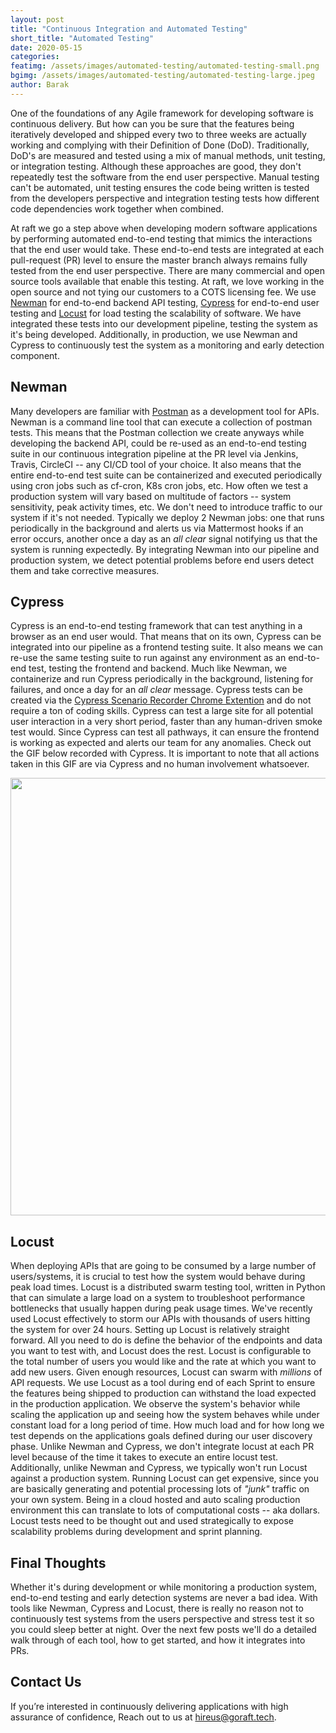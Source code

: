 ```yaml
---
layout: post 
title: "Continuous Integration and Automated Testing"
short_title: "Automated Testing" 
date: 2020-05-15
categories:
featimg: /assets/images/automated-testing/automated-testing-small.png
bgimg: /assets/images/automated-testing/automated-testing-large.jpeg
author: Barak
--- 
```


One of the foundations of any Agile framework for developing software is continuous delivery. But how can you be sure that the features being iteratively developed and shipped every two to three weeks are actually working and complying with their Definition of Done (DoD). Traditionally, DoD's are measured and tested using a mix of manual methods, unit testing, or integration testing. Although these approaches are good, they don't repeatedly test the software from the end user perspective. Manual testing can't be automated, unit testing ensures the code being written is tested from the developers perspective and integration testing tests how different code dependencies work together when combined. 

At raft we go a step above when developing modern software applications by performing automated end-to-end testing that mimics the interactions that the end user would take. These end-to-end tests are integrated at each pull-request (PR) level to ensure the master branch always remains fully tested from the end user perspective. There are many commercial and open source tools available that enable this testing. At raft, we love working in the open source and not tying our customers to a COTS licensing fee. We use [Newman](https://www.npmjs.com/package/newman) for end-to-end backend API testing, [Cypress](https://www.cypress.io/) for end-to-end user testing and [Locust](https://locust.io/) for load testing the scalability of software. We have integrated these tests into our development pipeline, testing the system as it's being developed. Additionally, in production, we use Newman and Cypress to continuously test the system as a monitoring and early detection component. 

## Newman 
Many developers are familiar with [Postman](https://www.postman.com/) as a development tool for APIs. Newman is a command line tool that can execute a collection of postman tests. This means that the Postman collection we create anyways while developing the backend API, could be re-used as an end-to-end testing suite in our continuous integration pipeline at the PR level via Jenkins, Travis, CircleCI -- any CI/CD tool of your choice. It also means that the entire end-to-end test suite can be containerized and executed periodically using cron jobs such as cf-cron, K8s cron jobs, etc. How often we test a production system will vary based on multitude of factors -- system sensitivity, peak activity times, etc. We don't need to introduce traffic to our system if it's not needed. Typically we deploy 2 Newman jobs: one that runs periodically in the background and alerts us via Mattermost hooks if an error occurs, another once a day as an _all clear_ signal notifying us that the system is running expectedly. By integrating Newman into our pipeline and production system, we detect potential problems before end users detect them and take corrective measures. 

## Cypress 
Cypress is an end-to-end testing framework that can test anything in a browser as an end user would. That means that on its own, Cypress can be integrated into our pipeline as a frontend testing suite. It also means we can re-use the same testing suite to run against any environment as an end-to-end test, testing the frontend and backend. Much like Newman, we containerize and run Cypress periodically in the background, listening for failures, and once a day for an _all clear_ message. Cypress tests can be created via the [Cypress Scenario Recorder Chrome Extention](https://chrome.google.com/webstore/detail/cypress-scenario-recorder/fmpgoobcionmfneadjapdabmjfkmfekb?hl=en) and do not require a ton of coding skills. Cypress can test a large site for all potential user interaction in a very short period, faster than any human-driven smoke test would. Since Cypress can test all pathways, it can ensure the frontend is working as expected and alerts our team for any anomalies. Check out the GIF below recorded with Cypress. It is important to note that all actions taken in this GIF are via Cypress and no human involvement whatsoever.

<img src="/assets/images/automated-testing/automated-testing.gif" style="width: 800px; height: 700px;"/>

## Locust 
When deploying APIs that are going to be consumed by a large number of users/systems, it is crucial to test how the system would behave during peak load times. Locust is a distributed swarm testing tool, written in Python that can simulate a large load on a system to troubleshoot performance bottlenecks that usually happen during peak usage times. We've recently used Locust effectively to storm our APIs with thousands of users hitting the system for over 24 hours. Setting up Locust is relatively straight forward. All you need to do is define the behavior of the endpoints and data you want to test with, and Locust does the rest. Locust is configurable to the total number of users you would like and the rate at which you want to add new users. Given enough resources, Locust can swarm with _millions_ of API requests. We use Locust as a tool during end of each Sprint to ensure the features being shipped to production can withstand the load expected in the production application. We observe the system's behavior while scaling the application up and seeing how the system behaves while under constant load for a long period of time. How much load and for how long we test depends on the applications goals defined during our user discovery phase. Unlike Newman and Cypress, we don't integrate locust at each PR level because of the time it takes to execute an entire locust test. Additionally, unlike Newman and Cypress, we typically won't run Locust against a production system. Running Locust can get expensive, since you are basically generating and potential processing lots of _"junk"_ traffic on your own system. Being in a cloud hosted and auto scaling production environment this can translate to lots of computational costs -- aka dollars. Locust tests need to be thought out and used strategically to expose scalability problems during development and sprint planning.

## Final Thoughts
Whether it's during development or while monitoring a production system, end-to-end testing and early detection systems are never a bad idea. With tools like Newman, Cypress and Locust, there is really no reason not to continuously test systems from the users perspective and stress test it so you could sleep better at night. Over the next few posts we'll do a detailed walk through of each tool, how to get started, and how it integrates into PRs.

## Contact Us
If you’re interested in continuously delivering applications with high assurance of confidence, Reach out to us at [hireus@goraft.tech](mailto:hireus@goraft.tech).
